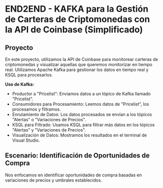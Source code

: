 # END2END - KAFKA para la Gestión de Carteras de Criptomonedas con la API de Coinbase (Simplificado)

## Proyecto
En este proyecto, utilizamos la API de Coinbase para monitorear carteras de criptomonedas y visualizar aquellas que queremos monitorizar en tiempo real. Utilizamos Apache Kafka para gestionar los datos en tiempo real y KSQL para procesarlos.

**Uso de Kafka:**

- Productor a "Pricelist": Enviamos datos a un tópico de Kafka llamado "Pricelist".
- Consumidores para Procesamiento: Leemos datos de "Pricelist", los procesamos y filtramos.
- Enrutamiento de Datos: Los datos procesados se envían a los tópicos "Alertas" o "Variaciones de Precios".
- KSQL para Filtrado: Usamos KSQL para filtrar más datos en los tópicos "Alertas" y "Variaciones de Precios".
- Visualización de Datos: Mostramos los resultados en el terminal de Visual Studio.

## Escenario: Identificación de Oportunidades de Compra
Nos enfocamos en identificar oportunidades de compra basadas en variaciones de precios y umbrales establecidos.


